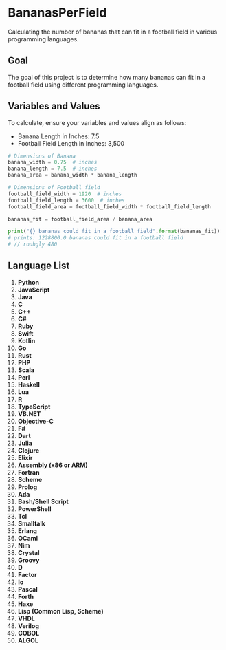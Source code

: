 # BananasPerField

Calculating the number of bananas that can fit in a football field in various programming languages.

## Goal
The goal of this project is to determine how many bananas can fit in a football field using different programming languages.

## Variables and Values
To calculate, ensure your variables and values align as follows:

- Banana Length in Inches: 7.5
- Football Field Length in Inches: 3,500

```python
# Dimensions of Banana
banana_width = 0.75  # inches
banana_length = 7.5  # inches
banana_area = banana_width * banana_length

# Dimensions of Football field
football_field_width = 1920  # inches
football_field_length = 3600  # inches
football_field_area = football_field_width * football_field_length

bananas_fit = football_field_area / banana_area

print("{} bananas could fit in a football field".format(bananas_fit))
# prints: 1228800.0 bananas could fit in a football field
# // rouhgly 480
```
## Language List

1. **Python**
2. **JavaScript**
3. **Java**
4. **C**
5. **C++**
6. **C#**
7. **Ruby**
8. **Swift**
9. **Kotlin**
10. **Go**
11. **Rust**
12. **PHP**
13. **Scala**
14. **Perl**
15. **Haskell**
16. **Lua**
17. **R**
18. **TypeScript**
19. **VB.NET**
20. **Objective-C**
21. **F#**
22. **Dart**
23. **Julia**
24. **Clojure**
25. **Elixir**
26. **Assembly (x86 or ARM)**
27. **Fortran**
28. **Scheme**
29. **Prolog**
30. **Ada**
31. **Bash/Shell Script**
32. **PowerShell**
33. **Tcl**
34. **Smalltalk**
35. **Erlang**
36. **OCaml**
37. **Nim**
38. **Crystal**
39. **Groovy**
40. **D**
41. **Factor**
42. **Io**
43. **Pascal**
44. **Forth**
45. **Haxe**
46. **Lisp (Common Lisp, Scheme)**
47. **VHDL**
48. **Verilog**
49. **COBOL**
50. **ALGOL**
